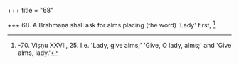 +++
title = "68"

+++
68. A Brāhmaṇa shall ask for alms placing (the word) 'Lady' first, [^45] 


[^45]:  -70. Viṣṇu XXVII, 25. I.e. 'Lady, give alms;' 'Give, O lady, alms;' and 'Give alms, lady.'
